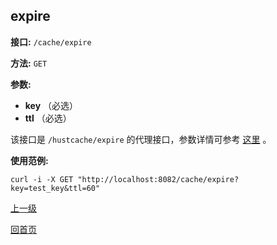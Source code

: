 ## expire ##

**接口:** `/cache/expire`

**方法:** `GET`

**参数:** 

*  **key** （必选）    
*  **ttl** （必选）

该接口是 `/hustcache/expire` 的代理接口，参数详情可参考 [这里](../../hustdb/hustcache/expire.md) 。

**使用范例:**

    curl -i -X GET "http://localhost:8082/cache/expire?key=test_key&ttl=60"
	
[上一级](../cache.md)

[回首页](../../../index.md)